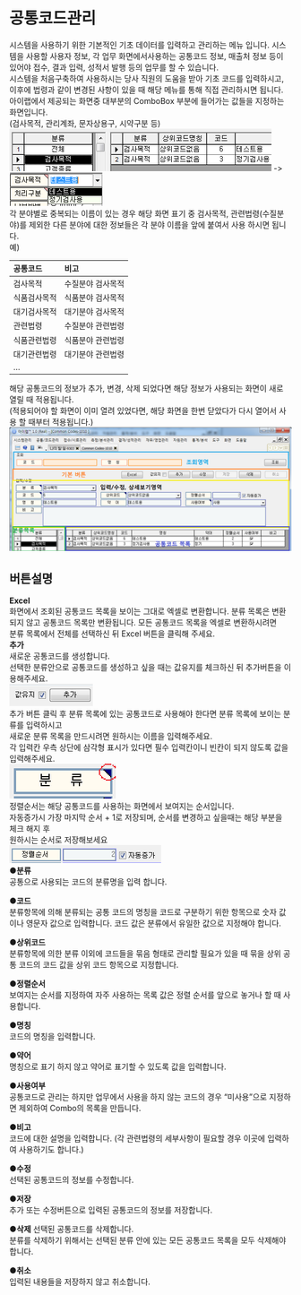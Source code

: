 # 공통코드관리

시스템을 사용하기 위한 기본적인 기초 데이터를 입력하고 관리하는 메뉴 입니다. 시스템을 사용할 사용자 정보, 각 업무 화면에서사용하는 공통코드 정보, 매출처 정보 등이 있어야 접수, 결과 입력, 성적서 발행 등의 업무를 할 수 있습니다.  
시스템을 처음구축하여 사용하시는 당사 직원의 도움을 받아 기초 코드를 입력하시고, 이후에 법령과 같이 변경된 사항이 있을 때 해당 메뉴를 통해 직접 관리하시면 됩니다.  
아이랩에서 제공되는 화면중 대부분의 ComboBox 부분에 들어가는 값들을 지정하는 화면입니다.  
\(검사목적, 관리계좌, 문자상용구, 시약구분 등\)  
![](/assets/002공통코드관리/검사목적01.png)  -&gt; ![](/assets/002공통코드관리/검사목적콤보박스02.png)  
각 분야별로 중복되는 이름이 있는 경우 해당 화면 표기 중 검사목적, 관련법령\(수질분야\)를 제외한 다른 분야에 대한 정보들은 각 분야 이름을 앞에 붙여서 사용 하시면 됩니다.  
예\)

| 공통코드 | 비고 |
| :--- | :--- |
| 검사목적 | 수질분야 검사목적 |
| 식품검사목적 | 식품분야 검사목적 |
| 대기검사목적 | 대기분야 검사목적 |
| 관련법령 | 수질분야 관련법령 |
| 식품관련법령 | 식품분야 관련법령 |
| 대기관련법령 | 대기분야 관련법령 |
| … |  |

해당 공통코드의 정보가 추가, 변경, 삭제 되었다면 해당 정보가 사용되는 화면이 새로 열릴 때 적용됩니다.  
\(적용되어야 할 화면이 이미 열려 있었다면, 해당 화면을 한번 닫았다가 다시 열어서 사용 할 때부터 적용됩니다.\)  
![](/assets/002공통코드관리/공통코드관리적용03.png)

## 버튼설명

**Excel**  
화면에서 조회된 공통코드 목록을 보이는 그대로 엑셀로 변환합니다.
분류 목록은 변환되지 않고 공통코드 목록만 변환됩니다. 모든 공통코드 목록을 엑셀로 변환하시려면  
분류 목록에서 전체를 선택하신 뒤 Excel 버튼을 클릭해 주세요.  
**추가**  
새로운 공통코드를 생성합니다.  
선택한 분류안으로 공통코드를 생성하고 싶을 때는 값유지를 체크하신 뒤 추가버튼을 이용해주세요.  
![](/assets/002공통코드관리/추가04.png)  
추가 버튼 클릭 후 분류 목록에 있는 공통코드로 사용해야 한다면 분류 목록에 보이는 분류를 입력하시고  
새로운 분류 목록을 만드시려면 원하시는 이름을 입력해주세요.  
각 입력칸 우측 상단에 삼각형 표시가 있다면 필수 입력칸이니 빈칸이 되지 않도록 값을 입력해주세요.  
![](/assets/002공통코드관리/분류05.png)  
정렬순서는 해당 공통코드를 사용하는 화면에서 보여지는 순서입니다.  
자동증가시 가장 마지막 순서 + 1로 저장되며, 순서를 변경하고 싶을때는 해당 부분을 체크 해지 후  
원하시는 순서로 저장해보세요  
![](/assets/002공통코드관리/정렬코드순서06.png)  
●**분류**  
공통으로 사용되는 코드의 분류명을 입력 합니다.  

●**코드**  
분류항목에 의해 분류되는 공통 코드의 명칭을 코드로 구분하기 위한 항목으로 숫자 값이나 영문자 값으로 입력합니다. 코드 값은 분류에서 유일한 값으로 지정해야 합니다.  

●**상위코드**  
분류항목에 의한 분류 이외에 코드들을 묶음 형태로 관리할 필요가 있을 때 묶을 상위 공통 코드의 코드 값을 상위 코드 항목으로 지정합니다.  

●**정렬순서**  
보여지는 순서를 지정하여 자주 사용하는 목록 값은 정렬 순서를 앞으로 놓거나 할 때 사용합니다.  

●**명칭**  
코드의 명칭을 입력합니다.  

●**약어**  
명칭으로 표기 하지 않고 약어로 표기할 수 있도록 값을 입력합니다.  

●**사용여부**  
공통코드로 관리는 하지만 업무에서 사용을 하지 않는 코드의 경우 “미사용”으로 지정하면 제외하여 Combo의 목록을 만듭니다.  

●**비고**  
코드에 대한 설명을 입력합니다. (각 관련법령의 세부사항이 필요할 경우 이곳에 입력하여 사용하기도 합니다.)  

**●수정**  
선택된 공통코드의 정보를 수정합니다.  

**●저장**  
추가 또는 수정버튼으로 입력된 공통코드의 정보를 저장합니다.  

**●삭제** 
선택된 공통코드를 삭제합니다.  
분류를 삭제하기 위해서는 선택된 분류 안에 있는 모든 공통코드 목록을 모두 삭제해야 합니다.  

**●취소**  
입력된 내용들을 저장하지 않고 취소합니다.